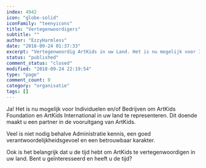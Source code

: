 ```yaml
---
index: 4942
icon: "globe-solid"
iconFamily: "teenyicons"
title: "Vertegenwoordigers"
subtitle: ""
author: "EzzyHarmless"
date: "2018-09-24 01:37:33"
excerpt: "Vertegenwoordig ArtKids in uw Land. Het is nu mogelijk voor Individuelen en/of Bedrijven om ArtKids Foundation en ArtKids International in uw land te representeren. Dit doende maakt u een partner in de vooruitgang van ArtKids. Bent u geïnteresseerd en heeft u de tijd?"
status: "published"
comment_status: "closed"
modified: "2018-09-24 22:19:54"
type: "page"
comment_count: 0
category: "organisatie"
tags: []
---
```


Ja! Het is nu mogelijk voor Individuelen en/of Bedrijven om ArtKids Foundation en ArtKids International in uw land te representeren. Dit doende maakt u een partner in de vooruitgang van ArtKids.

Veel is niet nodig behalve Administratie kennis, een goed verantwoordelijkheidsgevoel en een betrouwbaar karakter.

Ook is het belangrijk dat u de tijd hebt om ArtKids te vertegenwoordigen in uw land. Bent u geïnteresseerd en heeft u de tijd?
